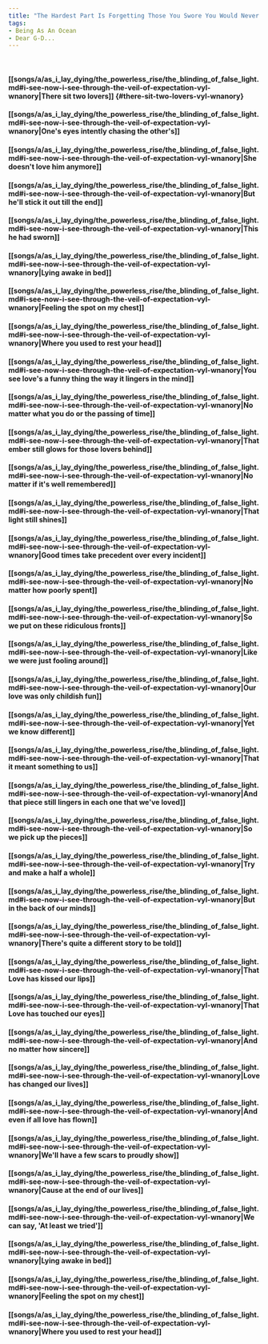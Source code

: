 ```yaml
---
title: "The Hardest Part Is Forgetting Those You Swore You Would Never Forget"
tags:
- Being As An Ocean
- Dear G-D...
---
```

&nbsp;
#### [[songs/a/as_i_lay_dying/the_powerless_rise/the_blinding_of_false_light.md#i-see-now-i-see-through-the-veil-of-expectation-vyl-wnanory|There sit two lovers]] {#there-sit-two-lovers-vyl-wnanory}
#### [[songs/a/as_i_lay_dying/the_powerless_rise/the_blinding_of_false_light.md#i-see-now-i-see-through-the-veil-of-expectation-vyl-wnanory|One's eyes intently chasing the other's]]
#### [[songs/a/as_i_lay_dying/the_powerless_rise/the_blinding_of_false_light.md#i-see-now-i-see-through-the-veil-of-expectation-vyl-wnanory|She doesn't love him anymore]]
#### [[songs/a/as_i_lay_dying/the_powerless_rise/the_blinding_of_false_light.md#i-see-now-i-see-through-the-veil-of-expectation-vyl-wnanory|But he'll stick it out till the end]]
#### [[songs/a/as_i_lay_dying/the_powerless_rise/the_blinding_of_false_light.md#i-see-now-i-see-through-the-veil-of-expectation-vyl-wnanory|This he had sworn]]
#### [[songs/a/as_i_lay_dying/the_powerless_rise/the_blinding_of_false_light.md#i-see-now-i-see-through-the-veil-of-expectation-vyl-wnanory|Lying awake in bed]]
#### [[songs/a/as_i_lay_dying/the_powerless_rise/the_blinding_of_false_light.md#i-see-now-i-see-through-the-veil-of-expectation-vyl-wnanory|Feeling the spot on my chest]]
#### [[songs/a/as_i_lay_dying/the_powerless_rise/the_blinding_of_false_light.md#i-see-now-i-see-through-the-veil-of-expectation-vyl-wnanory|Where you used to rest your head]]
#### [[songs/a/as_i_lay_dying/the_powerless_rise/the_blinding_of_false_light.md#i-see-now-i-see-through-the-veil-of-expectation-vyl-wnanory|You see love's a funny thing the way it lingers in the mind]]
#### [[songs/a/as_i_lay_dying/the_powerless_rise/the_blinding_of_false_light.md#i-see-now-i-see-through-the-veil-of-expectation-vyl-wnanory|No matter what you do or the passing of time]]
#### [[songs/a/as_i_lay_dying/the_powerless_rise/the_blinding_of_false_light.md#i-see-now-i-see-through-the-veil-of-expectation-vyl-wnanory|That ember still glows for those lovers behind]]
#### [[songs/a/as_i_lay_dying/the_powerless_rise/the_blinding_of_false_light.md#i-see-now-i-see-through-the-veil-of-expectation-vyl-wnanory|No matter if it's well remembered]]
#### [[songs/a/as_i_lay_dying/the_powerless_rise/the_blinding_of_false_light.md#i-see-now-i-see-through-the-veil-of-expectation-vyl-wnanory|That light still shines]]
#### [[songs/a/as_i_lay_dying/the_powerless_rise/the_blinding_of_false_light.md#i-see-now-i-see-through-the-veil-of-expectation-vyl-wnanory|Good times take precedent over every incident]]
#### [[songs/a/as_i_lay_dying/the_powerless_rise/the_blinding_of_false_light.md#i-see-now-i-see-through-the-veil-of-expectation-vyl-wnanory|No matter how poorly spent]]
#### [[songs/a/as_i_lay_dying/the_powerless_rise/the_blinding_of_false_light.md#i-see-now-i-see-through-the-veil-of-expectation-vyl-wnanory|So we put on these ridiculous fronts]]
#### [[songs/a/as_i_lay_dying/the_powerless_rise/the_blinding_of_false_light.md#i-see-now-i-see-through-the-veil-of-expectation-vyl-wnanory|Like we were just fooling around]]
#### [[songs/a/as_i_lay_dying/the_powerless_rise/the_blinding_of_false_light.md#i-see-now-i-see-through-the-veil-of-expectation-vyl-wnanory|Our love was only childish fun]]
#### [[songs/a/as_i_lay_dying/the_powerless_rise/the_blinding_of_false_light.md#i-see-now-i-see-through-the-veil-of-expectation-vyl-wnanory|Yet we know different]]
#### [[songs/a/as_i_lay_dying/the_powerless_rise/the_blinding_of_false_light.md#i-see-now-i-see-through-the-veil-of-expectation-vyl-wnanory|That it meant something to us]]
#### [[songs/a/as_i_lay_dying/the_powerless_rise/the_blinding_of_false_light.md#i-see-now-i-see-through-the-veil-of-expectation-vyl-wnanory|And that piece still lingers in each one that we've loved]]
#### [[songs/a/as_i_lay_dying/the_powerless_rise/the_blinding_of_false_light.md#i-see-now-i-see-through-the-veil-of-expectation-vyl-wnanory|So we pick up the pieces]]
#### [[songs/a/as_i_lay_dying/the_powerless_rise/the_blinding_of_false_light.md#i-see-now-i-see-through-the-veil-of-expectation-vyl-wnanory|Try and make a half a whole]]
#### [[songs/a/as_i_lay_dying/the_powerless_rise/the_blinding_of_false_light.md#i-see-now-i-see-through-the-veil-of-expectation-vyl-wnanory|But in the back of our minds]]
#### [[songs/a/as_i_lay_dying/the_powerless_rise/the_blinding_of_false_light.md#i-see-now-i-see-through-the-veil-of-expectation-vyl-wnanory|There's quite a different story to be told]]
#### [[songs/a/as_i_lay_dying/the_powerless_rise/the_blinding_of_false_light.md#i-see-now-i-see-through-the-veil-of-expectation-vyl-wnanory|That Love has kissed our lips]]
#### [[songs/a/as_i_lay_dying/the_powerless_rise/the_blinding_of_false_light.md#i-see-now-i-see-through-the-veil-of-expectation-vyl-wnanory|That Love has touched our eyes]]
#### [[songs/a/as_i_lay_dying/the_powerless_rise/the_blinding_of_false_light.md#i-see-now-i-see-through-the-veil-of-expectation-vyl-wnanory|And no matter how sincere]]
#### [[songs/a/as_i_lay_dying/the_powerless_rise/the_blinding_of_false_light.md#i-see-now-i-see-through-the-veil-of-expectation-vyl-wnanory|Love has changed our lives]]
#### [[songs/a/as_i_lay_dying/the_powerless_rise/the_blinding_of_false_light.md#i-see-now-i-see-through-the-veil-of-expectation-vyl-wnanory|And even if all love has flown]]
#### [[songs/a/as_i_lay_dying/the_powerless_rise/the_blinding_of_false_light.md#i-see-now-i-see-through-the-veil-of-expectation-vyl-wnanory|We'll have a few scars to proudly show]]
#### [[songs/a/as_i_lay_dying/the_powerless_rise/the_blinding_of_false_light.md#i-see-now-i-see-through-the-veil-of-expectation-vyl-wnanory|Cause at the end of our lives]]
#### [[songs/a/as_i_lay_dying/the_powerless_rise/the_blinding_of_false_light.md#i-see-now-i-see-through-the-veil-of-expectation-vyl-wnanory|We can say, 'At least we tried']]
#### [[songs/a/as_i_lay_dying/the_powerless_rise/the_blinding_of_false_light.md#i-see-now-i-see-through-the-veil-of-expectation-vyl-wnanory|Lying awake in bed]]
#### [[songs/a/as_i_lay_dying/the_powerless_rise/the_blinding_of_false_light.md#i-see-now-i-see-through-the-veil-of-expectation-vyl-wnanory|Feeling the spot on my chest]]
#### [[songs/a/as_i_lay_dying/the_powerless_rise/the_blinding_of_false_light.md#i-see-now-i-see-through-the-veil-of-expectation-vyl-wnanory|Where you used to rest your head]]
